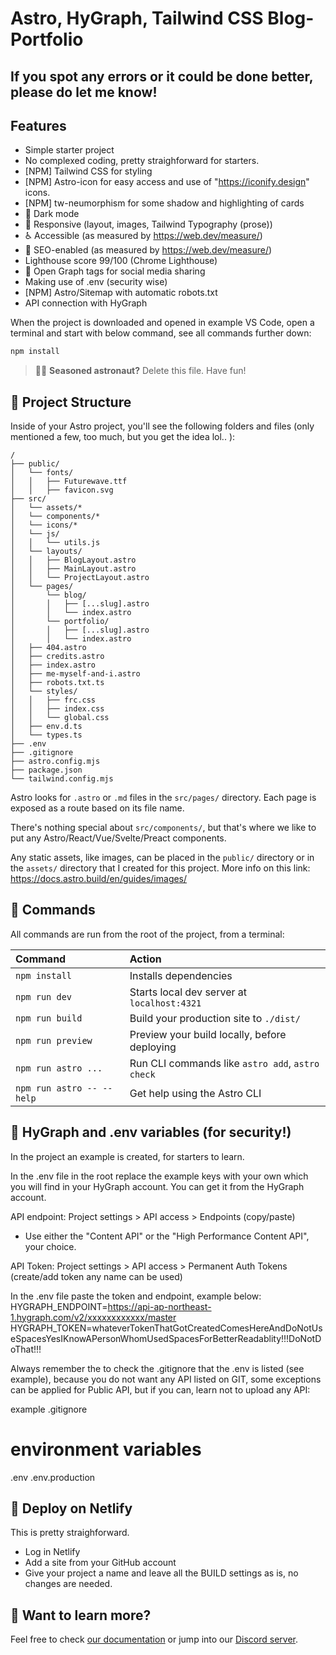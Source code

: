 # Astro, HyGraph, Tailwind CSS Blog-Portfolio

## If you spot any errors or it could be done better, please do let me know!

## Features
- Simple starter project
- No complexed coding, pretty straighforward for starters.
- [NPM] Tailwind CSS for styling
- [NPM] Astro-icon for easy access and use of "https://iconify.design" icons.
- [NPM] tw-neumorphism for some shadow and highlighting of cards 
- 🌙 Dark mode
- 📱 Responsive (layout, images, Tailwind Typography (prose))
- ♿ Accessible (as measured by https://web.dev/measure/)
- 🔎 SEO-enabled (as measured by https://web.dev/measure/)
- Lighthouse score 99/100 (Chrome Lighthouse)
- 🔗 Open Graph tags for social media sharing
- Making use of .env (security wise)
- [NPM] Astro/Sitemap with automatic robots.txt
- API connection with HyGraph


When the project is downloaded and opened in example VS Code, open a terminal and start with below command, see all commands further down:

```sh
npm install
```

> 🧑‍🚀 **Seasoned astronaut?** Delete this file. Have fun!

## 🚀 Project Structure

Inside of your Astro project, you'll see the following folders and files (only mentioned a few, too much, but you get the idea lol.. ):

```text
/
├── public/
│   └── fonts/
│   │   ├── Futurewave.ttf
│   │   ├── favicon.svg
├── src/
│   └── assets/*
│   └── components/*
│   └── icons/*
│   └── js/
│   │   └── utils.js
│   └── layouts/
│   │   ├── BlogLayout.astro
│   │   ├── MainLayout.astro
│   │   └── ProjectLayout.astro
│   └── pages/
│       └── blog/
│       │   ├── [...slug].astro
│       │   └── index.astro
│       └── portfolio/
│       │   ├── [...slug].astro
│       │   └── index.astro
│   ├── 404.astro
│   ├── credits.astro
│   ├── index.astro
│   ├── me-myself-and-i.astro
│   ├── robots.txt.ts
│   └── styles/
│   │   ├── frc.css
│   │   ├── index.css
│   │   └── global.css
│   ├── env.d.ts
│   └── types.ts
├── .env
├── .gitignore
├── astro.config.mjs
├── package.json
└── tailwind.config.mjs
```

Astro looks for `.astro` or `.md` files in the `src/pages/` directory. Each page is exposed as a route based on its file name.

There's nothing special about `src/components/`, but that's where we like to put any Astro/React/Vue/Svelte/Preact components.

Any static assets, like images, can be placed in the `public/` directory or in the `assets/` directory that I created for this project. More info on this link: https://docs.astro.build/en/guides/images/

## 🧞 Commands

All commands are run from the root of the project, from a terminal:

| Command                   | Action                                           |
| :------------------------ | :----------------------------------------------- |
| `npm install`             | Installs dependencies                            |
| `npm run dev`             | Starts local dev server at `localhost:4321`      |
| `npm run build`           | Build your production site to `./dist/`          |
| `npm run preview`         | Preview your build locally, before deploying     |
| `npm run astro ...`       | Run CLI commands like `astro add`, `astro check` |
| `npm run astro -- --help` | Get help using the Astro CLI                     |

## 👀 HyGraph and .env variables (for security!)
In the project an example is created, for starters to learn.

In the .env file in the root replace the example keys with your own which you will find in your HyGraph account. You can get it from the HyGraph account.

API endpoint: Project settings > API access > Endpoints (copy/paste)
- Use either the "Content API" or the "High Performance Content API", your choice.

API Token: Project settings > API access > Permanent Auth Tokens (create/add token any name can be used)

In the .env file paste the token and endpoint, example below:
HYGRAPH_ENDPOINT=https://api-ap-northeast-1.hygraph.com/v2/xxxxxxxxxxxx/master
HYGRAPH_TOKEN=whateverTokenThatGotCreatedComesHereAndDoNotUseSpacesYesIKnowAPersonWhomUsedSpacesForBetterReadablity!!!DoNotDoThat!!!

Always remember the to check the .gitignore that the .env is listed (see example), because you do not want any API listed on GIT, some exceptions can be applied for Public API, but if you can, learn not to upload any API:

example .gitignore
# environment variables
.env
.env.production

## 👀 Deploy on Netlify
This is pretty straighforward. 
- Log in Netlify
- Add a site from your GitHub account
- Give your project a name and leave all the BUILD settings as is, no changes are needed. 

## 👀 Want to learn more?

Feel free to check [our documentation](https://docs.astro.build) or jump into our [Discord server](https://astro.build/chat).
